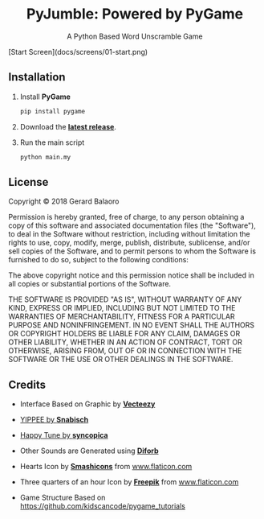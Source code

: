 <h1 align="center">PyJumble: Powered by PyGame</h1>
<p align="center">A Python Based Word Unscramble Game</p>
[Start Screen](docs/screens/01-start.png)

## Installation

1. Install **PyGame**

   ```bash
   pip install pygame
   ```

2. Download the **[latest release](https://github.com/GerardBalaoro/PyJumble/releases)**.

3. Run the main script
   ```bash
   python main.my
   ```

## License

Copyright © 2018 Gerard Balaoro 

Permission is hereby granted, free of charge, to any person obtaining a copy of this software and associated documentation files (the "Software"), to deal in the Software without restriction, including without limitation the rights to use, copy, modify, merge, publish, distribute, sublicense, and/or sell copies of the Software, and to permit persons to whom the Software is furnished to do so, subject to the following conditions: 

The above copyright notice and this permission notice shall be included in all copies or substantial portions of the Software. 

THE SOFTWARE IS PROVIDED "AS IS", WITHOUT WARRANTY OF ANY KIND, EXPRESS OR IMPLIED, INCLUDING BUT NOT LIMITED TO THE WARRANTIES OF MERCHANTABILITY, FITNESS FOR A PARTICULAR PURPOSE AND NONINFRINGEMENT. IN NO EVENT SHALL THE AUTHORS OR COPYRIGHT HOLDERS BE LIABLE FOR ANY CLAIM, DAMAGES OR OTHER LIABILITY, WHETHER IN AN ACTION OF CONTRACT, TORT OR OTHERWISE, ARISING FROM, OUT OF OR IN CONNECTION WITH THE SOFTWARE OR THE USE OR OTHER DEALINGS IN THE SOFTWARE.

## Credits

* Interface Based on Graphic by **[Vecteezy](https://www.vecteezy.com)**
* [YIPPEE by **Snabisch**](https://opengameart.org/content/yippee)
* [Happy Tune by **syncopica**](https://opengameart.org/content/happy-tune)

* Other Sounds are Generated using **[Diforb](http://diforb.com)**

* Hearts Icon by **[Smashicons](https://smashicons.com/)** from www.flaticon.com

* Three quarters of an hour Icon by **[Freepik](http://www.freepik.com/)** from www.flaticon.com
* Game Structure Based on https://github.com/kidscancode/pygame_tutorials
